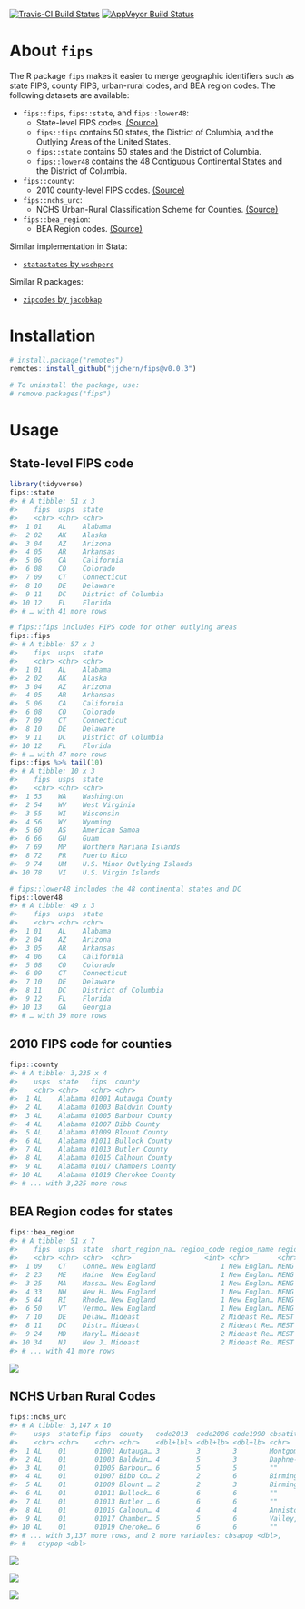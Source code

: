 
<!-- README.md is generated from README.Rmd. Please edit that file -->

[![Travis-CI Build
Status](https://travis-ci.org/jjchern/fips.svg?branch=master)](https://travis-ci.org/jjchern/fips)
[![AppVeyor Build
Status](https://ci.appveyor.com/api/projects/status/github/jjchern/fips?branch=master&svg=true)](https://ci.appveyor.com/project/jjchern/fips)

# About `fips`

The R package `fips` makes it easier to merge geographic identifiers
such as state FIPS, county FIPS, urban-rural codes, and BEA region
codes. The following datasets are available:

  - `fips::fips`, `fips::state`, and `fips::lower48`:
      - State-level FIPS codes.
        [(Source)](https://www.census.gov/geo/reference/ansi_statetables.html)
      - `fips::fips` contains 50 states, the District of Columbia, and
        the Outlying Areas of the United States.
      - `fips::state` contains 50 states and the District of Columbia.
      - `fips::lower48` contains the 48 Contiguous Continental States
        and the District of Columbia.
  - `fips::county`:
      - 2010 county-level FIPS codes.
        [(Source)](https://www.census.gov/geo/reference/codes/cou.html)
  - `fips::nchs_urc`:
      - NCHS Urban-Rural Classification Scheme for Counties.
        [(Source)](https://www.cdc.gov/nchs/data_access/urban_rural.htm)
  - `fips::bea_region`:
      - BEA Region codes.
        [(Source)](https://www.bea.gov/regional/docs/regions.cfm)

Similar implementation in Stata:

  - [`statastates` by
    `wschpero`](https://github.com/wschpero/statastates)

Similar R packages:

  - [`zipcodes` by `jacobkap`](https://github.com/jacobkap/zipcodes)

# Installation

``` r
# install.package("remotes")
remotes::install_github("jjchern/fips@v0.0.3")

# To uninstall the package, use:
# remove.packages("fips")
```

# Usage

## State-level FIPS code

``` r
library(tidyverse)
fips::state
#> # A tibble: 51 x 3
#>    fips  usps  state               
#>    <chr> <chr> <chr>               
#>  1 01    AL    Alabama             
#>  2 02    AK    Alaska              
#>  3 04    AZ    Arizona             
#>  4 05    AR    Arkansas            
#>  5 06    CA    California          
#>  6 08    CO    Colorado            
#>  7 09    CT    Connecticut         
#>  8 10    DE    Delaware            
#>  9 11    DC    District of Columbia
#> 10 12    FL    Florida             
#> # … with 41 more rows

# fips::fips includes FIPS code for other outlying areas
fips::fips 
#> # A tibble: 57 x 3
#>    fips  usps  state               
#>    <chr> <chr> <chr>               
#>  1 01    AL    Alabama             
#>  2 02    AK    Alaska              
#>  3 04    AZ    Arizona             
#>  4 05    AR    Arkansas            
#>  5 06    CA    California          
#>  6 08    CO    Colorado            
#>  7 09    CT    Connecticut         
#>  8 10    DE    Delaware            
#>  9 11    DC    District of Columbia
#> 10 12    FL    Florida             
#> # … with 47 more rows
fips::fips %>% tail(10)
#> # A tibble: 10 x 3
#>    fips  usps  state                      
#>    <chr> <chr> <chr>                      
#>  1 53    WA    Washington                 
#>  2 54    WV    West Virginia              
#>  3 55    WI    Wisconsin                  
#>  4 56    WY    Wyoming                    
#>  5 60    AS    American Samoa             
#>  6 66    GU    Guam                       
#>  7 69    MP    Northern Mariana Islands   
#>  8 72    PR    Puerto Rico                
#>  9 74    UM    U.S. Minor Outlying Islands
#> 10 78    VI    U.S. Virgin Islands

# fips::lower48 includes the 48 continental states and DC
fips::lower48
#> # A tibble: 49 x 3
#>    fips  usps  state               
#>    <chr> <chr> <chr>               
#>  1 01    AL    Alabama             
#>  2 04    AZ    Arizona             
#>  3 05    AR    Arkansas            
#>  4 06    CA    California          
#>  5 08    CO    Colorado            
#>  6 09    CT    Connecticut         
#>  7 10    DE    Delaware            
#>  8 11    DC    District of Columbia
#>  9 12    FL    Florida             
#> 10 13    GA    Georgia             
#> # … with 39 more rows
```

## 2010 FIPS code for counties

``` r
fips::county
#> # A tibble: 3,235 x 4
#>    usps  state   fips  county         
#>    <chr> <chr>   <chr> <chr>          
#>  1 AL    Alabama 01001 Autauga County 
#>  2 AL    Alabama 01003 Baldwin County 
#>  3 AL    Alabama 01005 Barbour County 
#>  4 AL    Alabama 01007 Bibb County    
#>  5 AL    Alabama 01009 Blount County  
#>  6 AL    Alabama 01011 Bullock County 
#>  7 AL    Alabama 01013 Butler County  
#>  8 AL    Alabama 01015 Calhoun County 
#>  9 AL    Alabama 01017 Chambers County
#> 10 AL    Alabama 01019 Cherokee County
#> # ... with 3,225 more rows
```

## BEA Region codes for states

``` r
fips::bea_region
#> # A tibble: 51 x 7
#>    fips  usps  state  short_region_na… region_code region_name region_abbr
#>    <chr> <chr> <chr>  <chr>                  <int> <chr>       <chr>      
#>  1 09    CT    Conne… New England                1 New Englan… NENG       
#>  2 23    ME    Maine  New England                1 New Englan… NENG       
#>  3 25    MA    Massa… New England                1 New Englan… NENG       
#>  4 33    NH    New H… New England                1 New Englan… NENG       
#>  5 44    RI    Rhode… New England                1 New Englan… NENG       
#>  6 50    VT    Vermo… New England                1 New Englan… NENG       
#>  7 10    DE    Delaw… Mideast                    2 Mideast Re… MEST       
#>  8 11    DC    Distr… Mideast                    2 Mideast Re… MEST       
#>  9 24    MD    Maryl… Mideast                    2 Mideast Re… MEST       
#> 10 34    NJ    New J… Mideast                    2 Mideast Re… MEST       
#> # ... with 41 more rows
```

![](README-files/bea_regions-1.png)<!-- -->

## NCHS Urban Rural Codes

``` r
fips::nchs_urc
#> # A tibble: 3,147 x 10
#>    usps  statefip fips  county   code2013  code2006 code1990 cbsatitle    
#>    <chr> <chr>    <chr> <chr>    <dbl+lbl> <dbl+lb> <dbl+lb> <chr>        
#>  1 AL    01       01001 Autauga… 3         3        3        Montgomery, …
#>  2 AL    01       01003 Baldwin… 4         5        3        Daphne-Fairh…
#>  3 AL    01       01005 Barbour… 6         5        5        ""           
#>  4 AL    01       01007 Bibb Co… 2         2        6        Birmingham-H…
#>  5 AL    01       01009 Blount … 2         2        3        Birmingham-H…
#>  6 AL    01       01011 Bullock… 6         6        6        ""           
#>  7 AL    01       01013 Butler … 6         6        6        ""           
#>  8 AL    01       01015 Calhoun… 4         4        4        Anniston-Oxf…
#>  9 AL    01       01017 Chamber… 5         5        6        Valley, AL   
#> 10 AL    01       01019 Cheroke… 6         6        6        ""           
#> # ... with 3,137 more rows, and 2 more variables: cbsapop <dbl>,
#> #   ctypop <dbl>
```

![](README-files/nchs_urc_2013-1.png)<!-- -->

![](README-files/nchs_urc_2006-1.png)<!-- -->

![](README-files/nchs_urc_1990-1.png)<!-- -->
